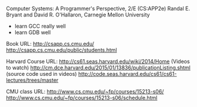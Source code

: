 Computer Systems: A Programmer's Perspective, 2/E (CS:APP2e)
Randal E. Bryant and David R. O'Hallaron, Carnegie Mellon University

- learn GCC really well
- learn GDB well

Book URL: 
http://csapp.cs.cmu.edu/
http://csapp.cs.cmu.edu/public/students.html

Harvard Course URL:
http://cs61.seas.harvard.edu/wiki/2014/Home
(Videos to watch)
http://cm.dce.harvard.edu/2015/01/13836/publicationListing.shtml
(source code used in videos)
http://code.seas.harvard.edu/cs61/cs61-lectures/trees/master

CMU class URL: 
http://www.cs.cmu.edu/~fp/courses/15213-s06/
http://www.cs.cmu.edu/~fp/courses/15213-s06/schedule.html
